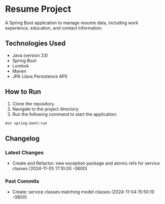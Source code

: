 # Resume Project
A Spring Boot application to manage resume data, including work experience, education, and contact information.

## Technologies Used
- Java (version 23)
- Spring Boot
- Lombok
- Maven
- JPA (Java Persistence API)

## How to Run
1. Clone the repository.
2. Navigate to the project directory.
3. Run the following command to start the application:
```sh
mvn spring-boot:run
```

## Changelog
### Latest Changes
- Create and Refactor: new exception package and atomic refs for service classes (2024-11-05 17:10:00 -0600)
### Past Commits
- Create: service classes matching model classes (2024-11-04 15:50:10 -0600)

